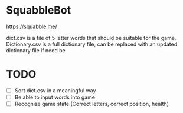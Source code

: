 # SquabbleBot
https://squabble.me/


dict.csv is a file of 5 letter words that should be suitable for the game. Dictionary.csv is a full dictionary file, can be replaced with an updated dictionary file if need be

# TODO
- [ ] Sort dict.csv in a meaningful way
- [ ] Be able to input words into game
- [ ] Recognize game state (Correct letters, correct position, health)
